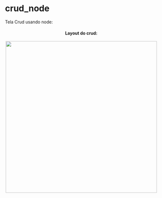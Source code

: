 # crud_node

Tela Crud usando node:

<div align="center">
  
  <h4>Layout do crud:</h4>
  <img width="500" src="https://github.com/marisouza31/portifolioAlura/blob/main/README/"><br>

</div>
